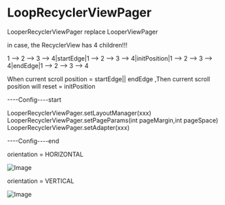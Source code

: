 # LoopRecyclerViewPager
LooperRecyclerViewPager  replace  LooperViewPager

in case, the RecyclerView has 4 children!!!


1 --> 2 --> 3 --> 4|startEdge|1 --> 2 --> 3 --> 4|initPosition|1 --> 2 --> 3 --> 4|endEdge|1 --> 2 --> 3 --> 4


When current scroll position = startEdge|| endEdge ,Then current scroll position will reset = initPosition

----Config----start

LooperRecyclerViewPager.setLayoutManager(xxx)
LooperRecyclerViewPager.setPageParams(int pageMargin,int pageSpace)
LooperRecyclerViewPager.setAdapter(xxx)

----Config----end

orientation = HORIZONTAL

![Image](https://github.com/msilemsile/LooperRecyclerViewPager/blob/master/demo.gif)

orientation = VERTICAL

![Image](https://github.com/msilemsile/LooperRecyclerViewPager/blob/master/demo2.gif)
